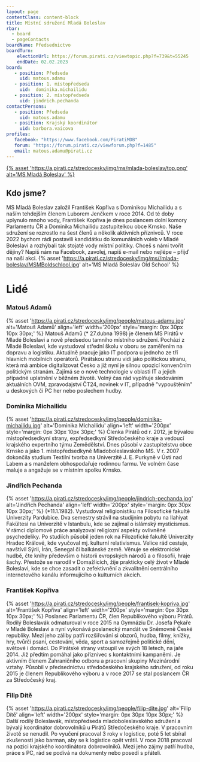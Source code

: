 ```yaml
---
layout: page
contentClass: content-block
title: Místní sdružení Mladá Boleslav
rbar:
  - board
  - pageContacts
boardName: Předsednictvo
boardTurn:
    electionUrl: https://forum.pirati.cz/viewtopic.php?f=739&t=55245
    endDate: 02.02.2023
board:
   - position: Předseda
     uid: matous.adamu
   - position: 1. místopředseda
     uid:  dominika.michailidu
   - position: 2. místopředseda
     uid: jindrich.pechanda
contactPersons:
   - position: Předseda
     uid: matous.adamu
   - position: Krajský koordinátor
     uid: barbora.vaicova
profiles:
   facebook: "https://www.facebook.com/PiratiMDB"
   forum: "https://forum.pirati.cz/viewforum.php?f=1485"
   email: matous.adamu@pirati.cz 
---
```


[{% asset 'https://a.pirati.cz/stredocesky/img/ms/mlada-boleslav/top.png' alt='MS Mladá Boleslav' %}](https://nalodeni.pirati.cz/)

## Kdo jsme?
MS Mladá Boleslav založil František Kopřiva s Dominikou Michailidu a s naším tehdejším členem Luborem Jenčkem v roce 2014. Od té doby uplynulo mnoho vody, František Kopřiva je dnes poslancem dolní komory Parlamentu ČR a Dominika Michailidu zastupitelkou obce Krnsko. Naše sdružení se rozrostlo na šest členů a několik aktivních příznivců. V roce 2022 bychom rádi postavili kandidátku do komunálních voleb v Mladé Boleslavi a rozhýbali tak stojaté vody místní politiky.
Chceš s námi tvořit dějiny? Napiš nám na Facebook, zavolej, napiš e-mail nebo nejlépe – přijď na naši akci.
{% asset 'https://a.pirati.cz/stredocesky/img/ms//mlada-boleslav/MSMBoldschlool.jpg' alt='MS Mladá Boleslav Old School' %}

# Lidé

### Matouš Adamů
{% asset 'https://a.pirati.cz/stredocesky/img/people/matous-adamu.jpg' alt='Matouš Adamů'  align='left' width='200px' style='margin: 0px 30px 10px 30px;' %}
Matouš Adamů (* 27.dubna 1998) je členem MS Pirátů v Mladé Boleslavi a nově předsedou tamního místního sdružení. Pochází z Mladé Boleslavi, kde vystudoval střední školu v oboru se zaměřením na dopravu a logistiku. Aktuálně pracuje jako IT podpora u jednoho ze tří hlavních mobilních operátorů. Pirátskou stranu vidí jako politickou stranu, která má ambice digitalizovat Česko a již nyní je silnou opozicí konvenčním politickým stranám. Zajímá se o nové technologie v oblasti IT a jejich případné uplatnění v běžném životě. Volný čas rád vyplňuje sledováním aktuálních OVM, zpravodajství ČT24, novinek v IT, případně "vypouštěním" u deskových či PC her nebo poslechem hudby.

### Dominika Michailidu
{% asset 'https://a.pirati.cz/stredocesky/img/people/dominika-michailidu.jpg' alt='Dominika Michailidu'  align='left' width='200px' style='margin: 0px 30px 10px 30px;' %}
Členka Pirátů od r. 2012, je bývalou místopředsedkyní strany, expředsedkyní Středočeského kraje a vedoucí krajského expertního týmu Zemědělství. Dnes působí v zastupitelstvu obce Krnsko a jako 1. místopředsedkyně Mladoboleslavského MS.
V r. 2007 dokončila studium Textilní tvorba na Univerzitě J. E. Purkyně v Ústí nad Labem a s manželem obhospodařuje rodinnou farmu. Ve volném čase maluje a angažuje se v místním spolku Krnsko.

### Jindřich Pechanda
{% asset 'https://a.pirati.cz/stredocesky/img/people/jindrich-pechanda.jpg' alt='Jindřich Pechanda'  align='left' width='200px' style='margin: 0px 30px 10px 30px;' %}
(*11.1.1982). Vystudoval religionistiku na Filosofické fakultě Univerzity Pardubice. Dva semestry strávil na studijním pobytu na Ilahiyat Fakültesi na Univerzitě v Istanbulu, kde se zajímal o islámský mysticismus. V rámci diplomové práce analyzoval religiozní aspekty ovlivněné psychedeliky. Po studiích působil jeden rok na Filozofické fakultě Univerzity Hradec Králové, kde vyučoval mj. kulturní relativismus. Velice rád cestuje, navštívil Sýrii, Írán, Senegal či balkánské země. Věnuje se elektronické hudbě, čte knihy především o historii evropských národů a o filosofii, hraje šachy. Přestože se narodil v Domažlicích, žije prakticky celý život v Mladé Boleslavi, kde se chce zasadit o zefektivnění a zkvalitnění centrálního internetového kanálu informujícího o kulturních akcích.

### František Kopřiva
{% asset 'https://a.pirati.cz/stredocesky/img/people/frantisek-kopriva.jpg' alt='František Kopřiva'  align='left' width='200px' style='margin: 0px 30px 10px 30px;' %}
Poslanec Parlamentu ČR, člen Republikového výboru Pirátů.
Rodilý Boleslavák odmaturoval v roce 2015 na Gymnáziu Dr. Josefa Pekaře v Mladé Boleslavi a nyní vykonává poslanecký mandát ve Sněmovně České republiky.
Mezi jeho záliby patří rozšiřování si obzorů, hudba, filmy, knížky, hry, tvůrčí psaní, cestování, věda, sport a samozřejmě politické dění, světové i domácí.
Do Pirátské strany vstoupil ve svých 18 letech, na jaře 2014. Již předtím pomáhal jako příznivec s kontaktními kampaněmi. Je aktivním členem Zahraničního odboru a pracovní skupiny Mezinárodní vztahy. Působil v předsednictvu středočeského krajského sdružení, od roku 2015 je členem Republikového výboru a v roce 2017 se stal poslancem ČR za Středočeský kraj.

### Filip Dítě
{% asset 'https://a.pirati.cz/stredocesky/img/people/filip-dite.jpg' alt='Filip Dítě'  align='left' width='200px' style='margin: 0px 30px 10px 30px;' %}
Další rodilý Boleslavák, místopředseda mladoboleslavského sdružení a bývalý koordinátor dobrovolníků u Pirátů Středočeského kraje.
V pracovním životě se nenudil. Po vyučení pracoval 3 roky v logistice, poté 5 let sbíral zkušenosti jako barman, aby se k logistice opět vrátil. V roce 2018 pracoval na pozici krajského koordinátora dobrovolníků. Mezi jeho zájmy patří hudba, práce s PC, rád se podívá na dokumenty nebo posedí s přáteli. 
